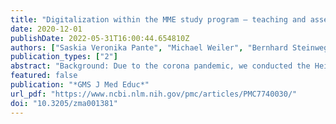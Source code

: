 ```yaml
---
title: "Digitalization within the MME study program – teaching and assessment of communicative and interprofessional skills in the Heidelberg module via video conference together with a virtual OSCE course"
date: 2020-12-01
publishDate: 2022-05-31T16:00:44.654810Z
authors: ["Saskia Veronika Pante", "Michael Weiler", "Bernhard Steinweg", "Anne Herrmann-Werner", "Christian Brünahl", "Maryna Gornostayeva", "Konstantin Brass", "Anna Mutschler", "Andrea Schaal-Ardicoglu", "Stefan Wagener", "Andreas Möltner", "Jana Jünger"]
publication_types: ["2"]
abstract: "Background: Due to the corona pandemic, we conducted the Heidelberg module of the Master of Medical Education (MME) study program, which focuses on teaching and assessment of communicative and interpofessional skills, digitally for the first time., Method: We outsourced the teaching to a pre-module phase in the weeks upfront. During the module week, the lecturers picked up again and deepened the topics and the participants created, revised and simulated a virtual OSCE course. , Results/Conclusion: Evaluation and reflection of the module showed that the digital implementation including an OSCE examination can be an appropriate alternative to a classroom-based training. However, important elements of the MME program that provide networking possibilities and personal exchange can only be replicated in the digital environment to a limited extent. In the future, sensibly applied digital components can be used to enrich the study program."
featured: false
publication: "*GMS J Med Educ*"
url_pdf: "https://www.ncbi.nlm.nih.gov/pmc/articles/PMC7740030/"
doi: "10.3205/zma001381"
---
```


